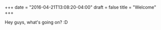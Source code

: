 +++
date = "2016-04-21T13:08:20-04:00"
draft = false
title = "Welcome"
+++

Hey guys, what's going on? :D
